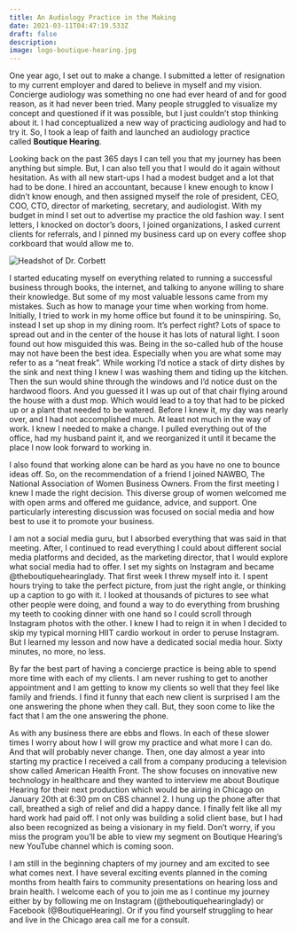 ```yaml
---
title: An Audiology Practice in the Making
date: 2021-03-11T04:47:19.533Z
draft: false
description:
image: logo-boutique-hearing.jpg
---
```


<!--StartFragment-->

One year ago, I set out to make a change. I submitted a letter of resignation to my current employer and dared to believe in myself and my vision. Concierge audiology was something no one had ever heard of and for good reason, as it had never been tried. Many people struggled to visualize my concept and questioned if it was possible, but I just couldn’t stop thinking about it. I had conceptualized a new way of practicing audiology and had to try it. So, I took a leap of faith and launched an audiology practice called **Boutique Hearing**.

Looking back on the past 365 days I can tell you that my journey has been anything but simple. But, I can also tell you that I would do it again without hesitation. As with all new start-ups I had a modest budget and a lot that had to be done. I hired an accountant, because I knew enough to know I didn’t know enough, and then assigned myself the role of president, CEO, COO, CTO, director of marketing, secretary, and audiologist. With my budget in mind I set out to advertise my practice the old fashion way. I sent letters, I knocked on doctor’s doors, I joined organizations, I asked current clients for referrals, and I pinned my business card up on every coffee shop corkboard that would allow me to.

<img src="/blog/an-audiology-practice-in-the-making/about-dr-corbett.jpg" class="half" alt="Headshot of Dr. Corbett">

I started educating myself on everything related to running a successful business through books, the internet, and talking to anyone willing to share their knowledge. But some of my most valuable lessons came from my mistakes. Such as how to manage your time when working from home. Initially, I tried to work in my home office but found it to be uninspiring. So, instead I set up shop in my dining room. It’s perfect right? Lots of space to spread out and in the center of the house it has lots of natural light. I soon found out how misguided this was. Being in the so-called hub of the house may not have been the best idea. Especially when you are what some may refer to as a “neat freak”. While working I’d notice a stack of dirty dishes by the sink and next thing I knew I was washing them and tiding up the kitchen. Then the sun would shine through the windows and I’d notice dust on the hardwood floors. And you guessed it I was up out of that chair flying around the house with a dust mop. Which would lead to a toy that had to be picked up or a plant that needed to be watered. Before I knew it, my day was nearly over, and I had not accomplished much. At least not much in the way of work. I knew I needed to make a change. I pulled everything out of the office, had my husband paint it, and we reorganized it until it became the place I now look forward to working in.

I also found that working alone can be hard as you have no one to bounce ideas off. So, on the recommendation of a friend I joined NAWBO, The National Association of Women Business Owners. From the first meeting I knew I made the right decision. This diverse group of women welcomed me with open arms and offered me guidance, advice, and support. One particularly interesting discussion was focused on social media and how best to use it to promote your business.

I am not a social media guru, but I absorbed everything that was said in that meeting. After, I continued to read everything I could about different social media platforms and decided, as the marketing director, that I would explore what social media had to offer. I set my sights on Instagram and became @theboutiquehearinglady. That first week I threw myself into it. I spent hours trying to take the perfect picture, from just the right angle, or thinking up a caption to go with it. I looked at thousands of pictures to see what other people were doing, and found a way to do everything from brushing my teeth to cooking dinner with one hand so I could scroll through Instagram photos with the other. I knew I had to reign it in when I decided to skip my typical morning HIIT cardio workout in order to peruse Instagram. But I learned my lesson and now have a dedicated social media hour. Sixty minutes, no more, no less.

By far the best part of having a concierge practice is being able to spend more time with each of my clients. I am never rushing to get to another appointment and I am getting to know my clients so well that they feel like family and friends. I find it funny that each new client is surprised I am the one answering the phone when they call. But, they soon come to like the fact that I am the one answering the phone.

As with any business there are ebbs and flows. In each of these slower times I worry about how I will grow my practice and what more I can do. And that will probably never change. Then, one day almost a year into starting my practice I received a call from a company producing a television show called American Health Front. The show focuses on innovative new technology in healthcare and they wanted to interview me about Boutique Hearing for their next production which would be airing in Chicago on January 20th at 6:30 pm on CBS channel 2. I hung up the phone after that call, breathed a sigh of relief and did a happy dance. I finally felt like all my hard work had paid off. I not only was building a solid client base, but I had also been recognized as being a visionary in my field. Don’t worry, if you miss the program you’ll be able to view my segment on Boutique Hearing’s new YouTube channel which is coming soon.

I am still in the beginning chapters of my journey and am excited to see what comes next. I have several exciting events planned in the coming months from health fairs to community presentations on hearing loss and brain health. I welcome each of you to join me as I continue my journey either by by following me on Instagram (@theboutiquehearinglady) or Facebook (@BoutiqueHearing). Or if you find yourself struggling to hear and live in the Chicago area call me for a consult.

<!--EndFragment-->
